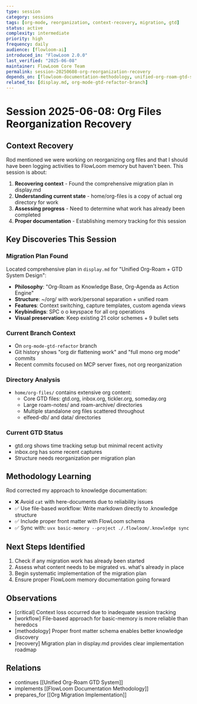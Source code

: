 ```yaml
---
type: session
category: sessions
tags: [org-mode, reorganization, context-recovery, migration, gtd]
status: active
complexity: intermediate
priority: high
frequency: daily
audience: [flowloom-ai]
introduced_in: "FlowLoom 2.0.0"
last_verified: "2025-06-08"
maintainer: FlowLoom Core Team
permalink: session-20250608-org-reorganization-recovery
depends_on: [flowloom-documentation-methodology, unified-org-roam-gtd-system]
related_to: [display.md, org-mode-gtd-refactor-branch]
---
```


# Session 2025-06-08: Org Files Reorganization Recovery

## Context Recovery
Rod mentioned we were working on reorganizing org files and that I should have been logging activities to FlowLoom memory but haven't been. This session is about:

1. **Recovering context** - Found the comprehensive migration plan in display.md
2. **Understanding current state** - home/org-files is a copy of actual org directory for work
3. **Assessing progress** - Need to determine what work has already been completed
4. **Proper documentation** - Establishing memory tracking for this session

## Key Discoveries This Session

### Migration Plan Found
Located comprehensive plan in `display.md` for "Unified Org-Roam + GTD System Design":
- **Philosophy**: "Org-Roam as Knowledge Base, Org-Agenda as Action Engine"
- **Structure**: ~/org/ with work/personal separation + unified roam
- **Features**: Context switching, capture templates, custom agenda views
- **Keybindings**: SPC o o keyspace for all org operations
- **Visual preservation**: Keep existing 21 color schemes + 9 bullet sets

### Current Branch Context
- On `org-mode-gtd-refactor` branch
- Git history shows "org dir flattening work" and "full mono org mode" commits
- Recent commits focused on MCP server fixes, not org reorganization

### Directory Analysis
- `home/org-files/` contains extensive org content:
  - Core GTD files: gtd.org, inbox.org, tickler.org, someday.org
  - Large roam-notes/ and roam-archive/ directories
  - Multiple standalone org files scattered throughout
  - elfeed-db/ and data/ directories

### Current GTD Status
- gtd.org shows time tracking setup but minimal recent activity
- inbox.org has some recent captures
- Structure needs reorganization per migration plan

## Methodology Learning
Rod corrected my approach to knowledge documentation:
- ❌ Avoid `cat` with here-documents due to reliability issues
- ✅ Use file-based workflow: Write markdown directly to .knowledge structure
- ✅ Include proper front matter with FlowLoom schema
- ✅ Sync with: `uvx basic-memory --project ./.flowloom/.knowledge sync`

## Next Steps Identified
1. Check if any migration work has already been started
2. Assess what content needs to be migrated vs. what's already in place
3. Begin systematic implementation of the migration plan
4. Ensure proper FlowLoom memory documentation going forward

## Observations
- [critical] Context loss occurred due to inadequate session tracking
- [workflow] File-based approach for basic-memory is more reliable than heredocs
- [methodology] Proper front matter schema enables better knowledge discovery
- [recovery] Migration plan in display.md provides clear implementation roadmap

## Relations
- continues [[Unified Org-Roam GTD System]]
- implements [[FlowLoom Documentation Methodology]]
- prepares_for [[Org Migration Implementation]]